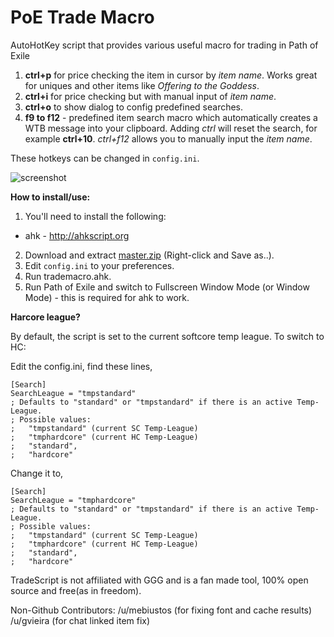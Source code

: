 # PoE Trade Macro
AutoHotKey script that provides various useful macro for trading in Path of Exile

1. **ctrl+p** for price checking the item in cursor by _item name_. Works great for uniques and other items like _Offering to the Goddess_.
2. **ctrl+i** for price checking but with manual input of _item name_.
3. **ctrl+o** to show dialog to config predefined searches.
4. **f9 to f12** - predefined item search macro which automatically creates a WTB message into your clipboard. Adding _ctrl_ will reset the search, for example **ctrl+10**. _ctrl+f12_ allows you to manually input the _item name_.

These hotkeys can be changed in `config.ini`.

![screenshot](https://cloud.githubusercontent.com/assets/75921/18938211/c04a6fc0-8629-11e6-8633-7f732ec05888.png)

**How to install/use:**

1. You'll need to install the following:
 - ahk - http://ahkscript.org
2. Download and extract [master.zip](https://github.com/thirdy/trademacro/archive/master.zip) (Right-click and Save as..).
3. Edit `config.ini` to your preferences.
4. Run trademacro.ahk.
5. Run Path of Exile and switch to Fullscreen Window Mode (or Window Mode) - this is required for ahk to work.

**Harcore league?**

By default, the script is set to the current softcore temp league. To switch to HC:

Edit the config.ini, find these lines,

```
[Search]
SearchLeague = "tmpstandard"
; Defaults to "standard" or "tmpstandard" if there is an active Temp-League.
; Possible values: 
; 	"tmpstandard" (current SC Temp-League) 
;	"tmphardcore" (current HC Temp-League) 
;	"standard", 
;	"hardcore"
```

Change it to,

```
[Search]
SearchLeague = "tmphardcore"
; Defaults to "standard" or "tmpstandard" if there is an active Temp-League.
; Possible values: 
; 	"tmpstandard" (current SC Temp-League) 
;	"tmphardcore" (current HC Temp-League) 
;	"standard", 
;	"hardcore"
```

TradeScript is not affiliated with GGG and is a fan made tool, 100% open source and free(as in freedom).

Non-Github Contributors:
/u/mebiustos (for fixing font and cache results)
/u/gvieira (for chat linked item fix)

